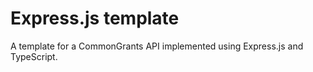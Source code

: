 # Express.js template

A template for a CommonGrants API implemented using Express.js and TypeScript.
